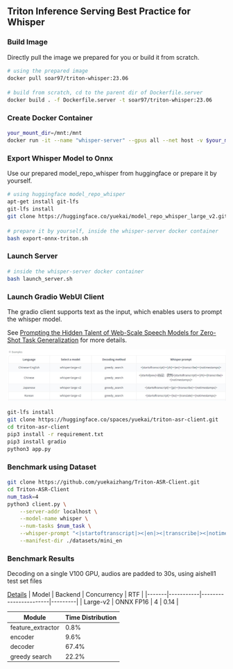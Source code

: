 ## Triton Inference Serving Best Practice for Whisper

### Build Image
Directly pull the image we prepared for you or build it from scratch. 
```sh
# using the prepared image
docker pull soar97/triton-whisper:23.06

# build from scratch, cd to the parent dir of Dockerfile.server
docker build . -f Dockerfile.server -t soar97/triton-whisper:23.06
```

### Create Docker Container
```sh
your_mount_dir=/mnt:/mnt
docker run -it --name "whisper-server" --gpus all --net host -v $your_mount_dir --shm-size=2g soar97/triton-whisper:23.06
```

### Export Whisper Model to Onnx
Use our prepared model_repo_whisper from huggingface or prepare it by yourself.
```sh
# using huggingface model_repo_whisper
apt-get install git-lfs
git-lfs install
git clone https://huggingface.co/yuekai/model_repo_whisper_large_v2.git

# prepare it by yourself, inside the whisper-server docker container
bash export-onnx-triton.sh
```

### Launch Server
```sh
# inside the whisper-server docker container
bash launch_server.sh
```

### Launch Gradio WebUI Client
The gradio client supports text as the input, which enables users to prompt the whisper model.

See [Prompting the Hidden Talent of Web-Scale Speech Models for Zero-Shot Task Generalization](https://arxiv.org/abs/2305.11095) for more details.

![Demo](media/Screenshot.jpg)

```sh
git-lfs install
git clone https://huggingface.co/spaces/yuekai/triton-asr-client.git
cd triton-asr-client
pip3 install -r requirement.txt
pip3 install gradio
python3 app.py
```

### Benchmark using Dataset
```sh
git clone https://github.com/yuekaizhang/Triton-ASR-Client.git
cd Triton-ASR-Client
num_task=4
python3 client.py \
    --server-addr localhost \
    --model-name whisper \
    --num-tasks $num_task \
    --whisper-prompt "<|startoftranscript|><|en|><|transcribe|><|notimestamps|>" \
    --manifest-dir ./datasets/mini_en
```

### Benchmark Results
Decoding on a single V100 GPU, audios are padded to 30s, using aishell1 test set files

[Details](media/stats_summary_op14_single_batch_large-v2.txt)
| Model | Backend   | Concurrency | RTF     |
|-------|-----------|-----------------------|---------|
| Large-v2 | ONNX FP16 | 4                   | 0.14 |

|Module| Time Distribution|
|--|--|
|feature_extractor|0.8%|
|encoder|9.6%|
|decoder|67.4%|
|greedy search|22.2%|